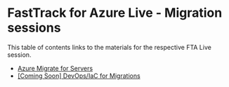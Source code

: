 # FastTrack for Azure Live - Migration sessions

This table of contents links to the materials for the respective FTA Live session.

- [Azure Migrate for Servers](server-migration/readme.md)
- [[Coming Soon] DevOps/IaC for Migrations](./devops-iac-migration/readme.md)